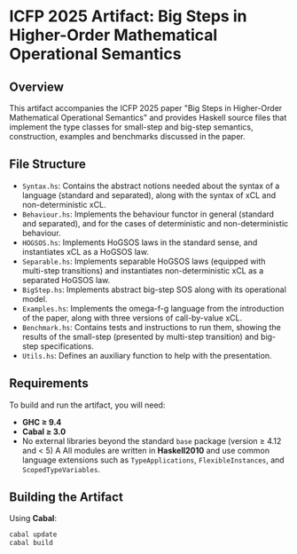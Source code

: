 # ICFP 2025 Artifact: Big Steps in Higher-Order Mathematical Operational Semantics

## Overview

This artifact accompanies the ICFP 2025 paper "Big Steps in Higher-Order Mathematical Operational Semantics" and provides Haskell source files that implement the type classes for small-step and big-step semantics, construction, examples and benchmarks discussed in the paper. 

## File Structure

- ``Syntax.hs``: Contains the abstract notions needed about the syntax of a language (standard and separated), along with the syntax of xCL and non-deterministic xCL.
- ``Behaviour.hs``: Implements the behaviour functor in general (standard and separated), and for the cases of deterministic and non-deterministic behaviour.
- ``HOGSOS.hs``: Implements HoGSOS laws in the standard sense, and instantiates xCL as a HoGSOS law.
- ``Separable.hs``: Implements separable HoGSOS laws (equipped with multi-step transitions) and instantiates non-deterministic xCL as a separated HoGSOS law.
- ``BigStep.hs``: Implements abstract big-step SOS along with its operational model.
- ``Examples.hs``: Implements the omega-f-g language from the introduction of the paper, along with three versions of call-by-value xCL.
- ``Benchmark.hs``: Contains tests and instructions to run them, showing the results of the small-step (presented by multi-step transition) and big-step specifications.
- ``Utils.hs``: Defines an auxiliary function to help with the presentation.

## Requirements

To build and run the artifact, you will need:

- **GHC   ≥ 9.4**
- **Cabal ≥ 3.0**
- No external libraries beyond the standard `base` package (version ≥ 4.12 and < 5)
A
All modules are written in **Haskell2010** and use common language extensions such as `TypeApplications`, `FlexibleInstances`, and `ScopedTypeVariables`.

## Building the Artifact
Using **Cabal**:

```bash
cabal update
cabal build

